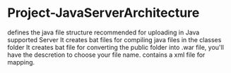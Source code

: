 # Project-JavaServerArchitecture
defines the java file structure recommended for uploading in Java supported Server
It creates bat files for compiling java files in the classes folder
It creates bat file for converting the public folder into .war file, you'll have the descretion to choose your file name.
contains a xml file for mapping.
